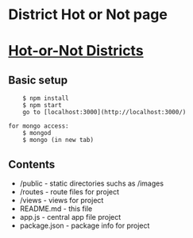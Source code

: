 # District Hot or Not page

# <a href="http://hot-or-not-district.herokuapp.com/">Hot-or-Not Districts</a>

## Basic setup

```
	$ npm install
	$ npm start
	go to [localhost:3000](http://localhost:3000/)

for mongo access:
	$ mongod
	$ mongo (in new tab)

```

## Contents

* /public - static directories suchs as /images
* /routes - route files for project
* /views - views for project
* README.md - this file
* app.js - central app file project
* package.json - package info for project
